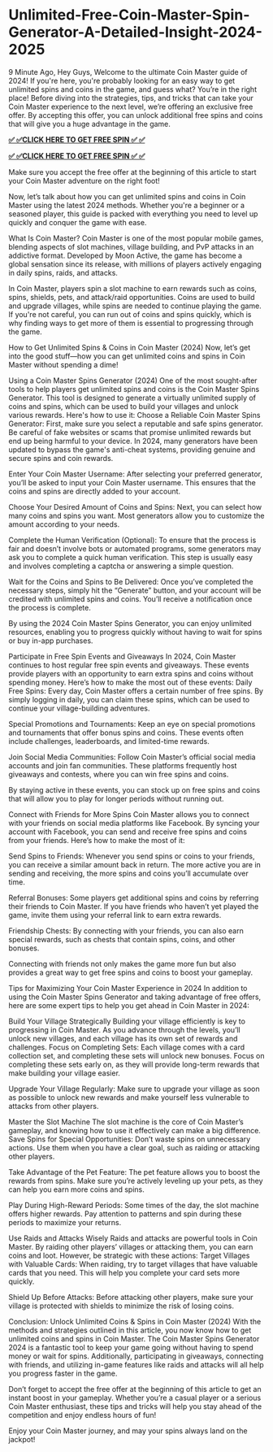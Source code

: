 # Unlimited-Free-Coin-Master-Spin-Generator-A-Detailed-Insight-2024-2025

9 Minute Ago, Hey Guys, Welcome to the ultimate Coin Master guide of 2024! If you're here, you're probably looking for an easy way to get unlimited spins and coins in the game, and guess what? You’re in the right place! Before diving into the strategies, tips, and tricks that can take your Coin Master experience to the next level, we’re offering an exclusive free offer. By accepting this offer, you can unlock additional free spins and coins that will give you a huge advantage in the game.

**[✅ ✅CLICK HERE TO GET FREE SPIN ✅ ✅](https://cutt.ly/zeJyM4un)**

**[✅ ✅CLICK HERE TO GET FREE SPIN ✅ ✅](https://cutt.ly/zeJyM4un)**

Make sure you accept the free offer at the beginning of this article to start your Coin Master adventure on the right foot!

Now, let’s talk about how you can get unlimited spins and coins in Coin Master using the latest 2024 methods. Whether you're a beginner or a seasoned player, this guide is packed with everything you need to level up quickly and conquer the game with ease.

What Is Coin Master? Coin Master is one of the most popular mobile games, blending aspects of slot machines, village building, and PvP attacks in an addictive format. Developed by Moon Active, the game has become a global sensation since its release, with millions of players actively engaging in daily spins, raids, and attacks.

In Coin Master, players spin a slot machine to earn rewards such as coins, spins, shields, pets, and attack/raid opportunities. Coins are used to build and upgrade villages, while spins are needed to continue playing the game. If you're not careful, you can run out of coins and spins quickly, which is why finding ways to get more of them is essential to progressing through the game.

How to Get Unlimited Spins & Coins in Coin Master (2024) Now, let’s get into the good stuff—how you can get unlimited coins and spins in Coin Master without spending a dime!

Using a Coin Master Spins Generator (2024) One of the most sought-after tools to help players get unlimited spins and coins is the Coin Master Spins Generator. This tool is designed to generate a virtually unlimited supply of coins and spins, which can be used to build your villages and unlock various rewards. Here's how to use it:
Choose a Reliable Coin Master Spins Generator: First, make sure you select a reputable and safe spins generator. Be careful of fake websites or scams that promise unlimited rewards but end up being harmful to your device. In 2024, many generators have been updated to bypass the game's anti-cheat systems, providing genuine and secure spins and coin rewards.

Enter Your Coin Master Username: After selecting your preferred generator, you’ll be asked to input your Coin Master username. This ensures that the coins and spins are directly added to your account.

Choose Your Desired Amount of Coins and Spins: Next, you can select how many coins and spins you want. Most generators allow you to customize the amount according to your needs.

Complete the Human Verification (Optional): To ensure that the process is fair and doesn’t involve bots or automated programs, some generators may ask you to complete a quick human verification. This step is usually easy and involves completing a captcha or answering a simple question.

Wait for the Coins and Spins to Be Delivered: Once you’ve completed the necessary steps, simply hit the “Generate” button, and your account will be credited with unlimited spins and coins. You’ll receive a notification once the process is complete.

By using the 2024 Coin Master Spins Generator, you can enjoy unlimited resources, enabling you to progress quickly without having to wait for spins or buy in-app purchases.

Participate in Free Spin Events and Giveaways In 2024, Coin Master continues to host regular free spin events and giveaways. These events provide players with an opportunity to earn extra spins and coins without spending money. Here’s how to make the most out of these events:
Daily Free Spins: Every day, Coin Master offers a certain number of free spins. By simply logging in daily, you can claim these spins, which can be used to continue your village-building adventures.

Special Promotions and Tournaments: Keep an eye on special promotions and tournaments that offer bonus spins and coins. These events often include challenges, leaderboards, and limited-time rewards.

Join Social Media Communities: Follow Coin Master’s official social media accounts and join fan communities. These platforms frequently host giveaways and contests, where you can win free spins and coins.

By staying active in these events, you can stock up on free spins and coins that will allow you to play for longer periods without running out.

Connect with Friends for More Spins Coin Master allows you to connect with your friends on social media platforms like Facebook. By syncing your account with Facebook, you can send and receive free spins and coins from your friends.
Here’s how to make the most of it:

Send Spins to Friends: Whenever you send spins or coins to your friends, you can receive a similar amount back in return. The more active you are in sending and receiving, the more spins and coins you’ll accumulate over time.

Referral Bonuses: Some players get additional spins and coins by referring their friends to Coin Master. If you have friends who haven’t yet played the game, invite them using your referral link to earn extra rewards.

Friendship Chests: By connecting with your friends, you can also earn special rewards, such as chests that contain spins, coins, and other bonuses.

Connecting with friends not only makes the game more fun but also provides a great way to get free spins and coins to boost your gameplay.

Tips for Maximizing Your Coin Master Experience in 2024 In addition to using the Coin Master Spins Generator and taking advantage of free offers, here are some expert tips to help you get ahead in Coin Master in 2024:

Build Your Village Strategically Building your village efficiently is key to progressing in Coin Master. As you advance through the levels, you’ll unlock new villages, and each village has its own set of rewards and challenges.
Focus on Completing Sets: Each village comes with a card collection set, and completing these sets will unlock new bonuses. Focus on completing these sets early on, as they will provide long-term rewards that make building your village easier.

Upgrade Your Village Regularly: Make sure to upgrade your village as soon as possible to unlock new rewards and make yourself less vulnerable to attacks from other players.

Master the Slot Machine The slot machine is the core of Coin Master’s gameplay, and knowing how to use it effectively can make a big difference.
Save Spins for Special Opportunities: Don’t waste spins on unnecessary actions. Use them when you have a clear goal, such as raiding or attacking other players.

Take Advantage of the Pet Feature: The pet feature allows you to boost the rewards from spins. Make sure you’re actively leveling up your pets, as they can help you earn more coins and spins.

Play During High-Reward Periods: Some times of the day, the slot machine offers higher rewards. Pay attention to patterns and spin during these periods to maximize your returns.

Use Raids and Attacks Wisely Raids and attacks are powerful tools in Coin Master. By raiding other players’ villages or attacking them, you can earn coins and loot. However, be strategic with these actions:
Target Villages with Valuable Cards: When raiding, try to target villages that have valuable cards that you need. This will help you complete your card sets more quickly.

Shield Up Before Attacks: Before attacking other players, make sure your village is protected with shields to minimize the risk of losing coins.

Conclusion: Unlock Unlimited Coins & Spins in Coin Master (2024) With the methods and strategies outlined in this article, you now know how to get unlimited coins and spins in Coin Master. The Coin Master Spins Generator 2024 is a fantastic tool to keep your game going without having to spend money or wait for spins. Additionally, participating in giveaways, connecting with friends, and utilizing in-game features like raids and attacks will all help you progress faster in the game.

Don’t forget to accept the free offer at the beginning of this article to get an instant boost in your gameplay. Whether you’re a casual player or a serious Coin Master enthusiast, these tips and tricks will help you stay ahead of the competition and enjoy endless hours of fun!

Enjoy your Coin Master journey, and may your spins always land on the jackpot!

